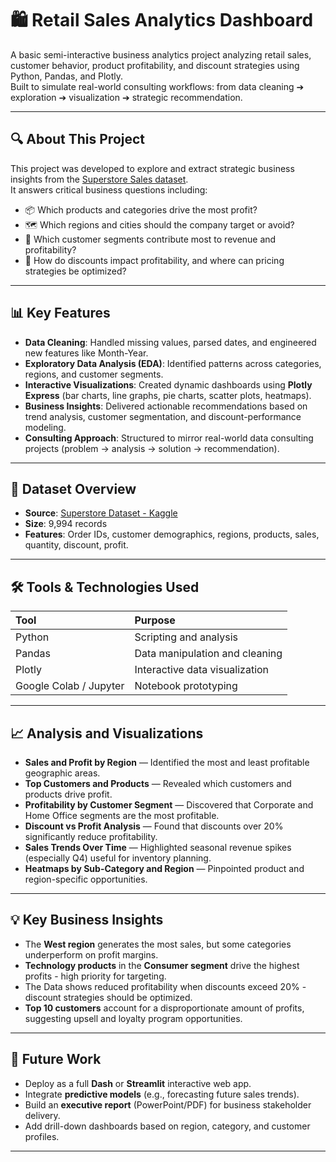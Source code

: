 # 🛍️ Retail Sales Analytics Dashboard

A basic semi-interactive business analytics project analyzing retail sales, customer behavior, product profitability, and discount strategies using Python, Pandas, and Plotly.  
Built to simulate real-world consulting workflows: from data cleaning ➔ exploration ➔ visualization ➔ strategic recommendation.

---

## 🔍 About This Project

This project was developed to explore and extract strategic business insights from the [Superstore Sales dataset](https://www.kaggle.com/datasets/vivek468/superstore-dataset-final).  
It answers critical business questions including:

- 📦 Which products and categories drive the most profit?
- 🗺️ Which regions and cities should the company target or avoid?
- 👥 Which customer segments contribute most to revenue and profitability?
- 💸 How do discounts impact profitability, and where can pricing strategies be optimized?

---

## 📊 Key Features

- **Data Cleaning**: Handled missing values, parsed dates, and engineered new features like Month-Year.
- **Exploratory Data Analysis (EDA)**: Identified patterns across categories, regions, and customer segments.
- **Interactive Visualizations**: Created dynamic dashboards using **Plotly Express** (bar charts, line graphs, pie charts, scatter plots, heatmaps).
- **Business Insights**: Delivered actionable recommendations based on trend analysis, customer segmentation, and discount-performance modeling.
- **Consulting Approach**: Structured to mirror real-world data consulting projects (problem → analysis → solution → recommendation).

---

## 📁 Dataset Overview

- **Source**: [Superstore Dataset - Kaggle](https://www.kaggle.com/datasets/vivek468/superstore-dataset-final)
- **Size**: 9,994 records
- **Features**: Order IDs, customer demographics, regions, products, sales, quantity, discount, profit.

---

## 🛠 Tools & Technologies Used

| Tool        | Purpose                         |
|:------------|:---------------------------------|
| Python      | Scripting and analysis           |
| Pandas      | Data manipulation and cleaning   |
| Plotly      | Interactive data visualization   |
| Google Colab / Jupyter | Notebook prototyping  |

---

## 📈 Analysis and Visualizations

- **Sales and Profit by Region** — Identified the most and least profitable geographic areas.
- **Top Customers and Products** — Revealed which customers and products drive profit.
- **Profitability by Customer Segment** — Discovered that Corporate and Home Office segments are the most profitable.
- **Discount vs Profit Analysis** — Found that discounts over 20% significantly reduce profitability.
- **Sales Trends Over Time** — Highlighted seasonal revenue spikes (especially Q4) useful for inventory planning.
- **Heatmaps by Sub-Category and Region** — Pinpointed product and region-specific opportunities.

---

## 💡 Key Business Insights

- The **West region** generates the most sales, but some categories underperform on profit margins.
- **Technology products** in the **Consumer segment** drive the highest profits - high priority for targeting.
- The Data shows reduced profitability when discounts exceed 20% - discount strategies should be optimized.
- **Top 10 customers** account for a disproportionate amount of profits, suggesting upsell and loyalty program opportunities.

---

## 🚀 Future Work

- Deploy as a full **Dash** or **Streamlit** interactive web app.
- Integrate **predictive models** (e.g., forecasting future sales trends).
- Build an **executive report** (PowerPoint/PDF) for business stakeholder delivery.
- Add drill-down dashboards based on region, category, and customer profiles.

---


